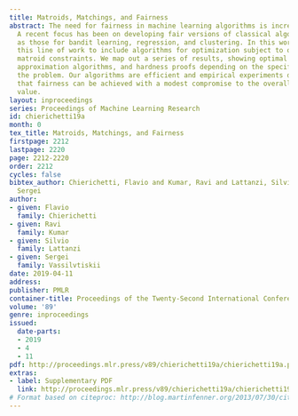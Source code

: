 ```yaml
---
title: Matroids, Matchings, and Fairness
abstract: The need for fairness in machine learning algorithms is increasingly critical.
  A recent focus has been on developing fair versions of classical algorithms, such
  as those for bandit learning, regression, and clustering. In this work we extend
  this line of work to include algorithms for optimization subject to one or multiple
  matroid constraints. We map out a series of results, showing optimal solutions,
  approximation algorithms, and hardness proofs depending on the specific flavor of
  the problem. Our algorithms are efficient and empirical experiments demonstrate
  that fairness can be achieved with a modest compromise to the overall objective
  value.
layout: inproceedings
series: Proceedings of Machine Learning Research
id: chierichetti19a
month: 0
tex_title: Matroids, Matchings, and Fairness
firstpage: 2212
lastpage: 2220
page: 2212-2220
order: 2212
cycles: false
bibtex_author: Chierichetti, Flavio and Kumar, Ravi and Lattanzi, Silvio and Vassilvtiskii,
  Sergei
author:
- given: Flavio
  family: Chierichetti
- given: Ravi
  family: Kumar
- given: Silvio
  family: Lattanzi
- given: Sergei
  family: Vassilvtiskii
date: 2019-04-11
address: 
publisher: PMLR
container-title: Proceedings of the Twenty-Second International Conference on Artificial Intelligence and Statistics
volume: '89'
genre: inproceedings
issued:
  date-parts:
  - 2019
  - 4
  - 11
pdf: http://proceedings.mlr.press/v89/chierichetti19a/chierichetti19a.pdf
extras:
- label: Supplementary PDF
  link: http://proceedings.mlr.press/v89/chierichetti19a/chierichetti19a-supp.pdf
# Format based on citeproc: http://blog.martinfenner.org/2013/07/30/citeproc-yaml-for-bibliographies/
---
```

